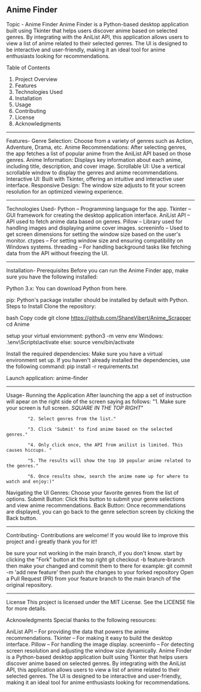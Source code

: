 
Anime Finder
------------------------------------------------------------------------------------------------------------------------------------------------------------------------------
Topic - Anime Finder
Anime Finder is a Python-based desktop application built using Tkinter that helps users discover anime based on selected genres. By integrating with the AniList API, this application allows users to view a list of anime related to their selected genres. The UI is designed to be interactive and user-friendly, making it an ideal tool for anime enthusiasts looking for recommendations.

Table of Contents
1. Project Overview
2. Features
3. Technologies Used
4. Installation
5. Usage
6. Contributing
7. License
8. Acknowledgments

------------------------------------------------------------------------------------------------------------------------------------------------------------------------------
Features-
Genre Selection: Choose from a variety of genres such as Action, Adventure, Drama, etc.
Anime Recommendations: After selecting genres, the app fetches a list of popular anime from the AniList API based on those genres.
Anime Information: Displays key information about each anime, including title, description, and cover image.
Scrollable UI: Use a vertical scrollable window to display the genres and anime recommendations.
Interactive UI: Built with Tkinter, offering an intuitive and interactive user interface.
Responsive Design: The window size adjusts to fit your screen resolution for an optimized viewing experience.

------------------------------------------------------------------------------------------------------------------------------------------------------------------------------
Technologies Used-
Python – Programming language for the app.
Tkinter – GUI framework for creating the desktop application interface.
AniList API – API used to fetch anime data based on genres.
Pillow – Library used for handling images and displaying anime cover images.
screeninfo – Used to get screen dimensions for setting the window size based on the user's monitor.
ctypes – For setting window size and ensuring compatibility on Windows systems.
threading – For handling background tasks like fetching data from the API without freezing the UI.

------------------------------------------------------------------------------------------------------------------------------------------------------------------------------
Installation-
Prerequisites
Before you can run the Anime Finder app, make sure you have the following installed:

Python 3.x: You can download Python from here.

pip: Python's package installer should be installed by default with Python.
Steps to Install
Clone the repository:

bash
Copy code
git clone https://github.com/ShaneVibert/Anime_Scrapper
cd Anime

setup your virtual enviornment:
python3 -m venv env
Windows: .\env\Scripts\activate
else: source venv/bin/activate

Install the required dependencies: Make sure you have a virtual environment set up. If you haven't already installed the dependencies, use the following command:
pip install -r requirements.txt

Launch application:
anime-finder

------------------------------------------------------------------------------------------------------------------------------------------------------------------------------
Usage-
Running the Application
After launching the app a set of instruction will apear on the right side of the screen saying as follows:
            "1. Make sure your screen is full screen. *SQUARE IN THE TOP RIGHT*"
            
            "2. Select genres from the list."
            
            "3. Click 'Submit' to find anime based on the selected genres."
            
            "4. Only click once, the API from anilist is limited. This causes hiccups. "
            
            "5. The results will show the top 10 popular anime related to the genres."
            
            "6. Once results show, search the anime name up for where to watch and enjoy:)"
            

Navigating the UI
Genres: Choose your favorite genres from the list of options.
Submit Button: Click this button to submit your genre selections and view anime recommendations.
Back Button: Once recommendations are displayed, you can go back to the genre selection screen by clicking the Back button.

------------------------------------------------------------------------------------------------------------------------------------------------------------------------------
Contributing-
Contributions are welcome! If you would like to improve this project and i greatly thank you for it!!

be sure your not working in the main branch, if you don't know.
start by clicking the "Fork" button at the top right
git checkout -b feature-branch
then make your changed and commit them to there for example:
git commit -m 'add new feature'
then push the changes to your forked repository
Open a Pull Request (PR) from your feature branch to the main branch of the original repository.

------------------------------------------------------------------------------------------------------------------------------------------------------------------------------
License
This project is licensed under the MIT License. See the LICENSE file for more details.

Acknowledgments
Special thanks to the following resources:

AniList API – For providing the data that powers the anime recommendations.
Tkinter – For making it easy to build the desktop interface.
Pillow – For handling the image display.
screeninfo – For detecting screen resolution and adjusting the window size dynamically.
Anime Finder is a Python-based desktop application built using Tkinter that helps users discover anime based on selected genres. By integrating with the AniList API, this application allows users to view a list of anime related to their selected genres. The UI is designed to be interactive and user-friendly, making it an ideal tool for anime enthusiasts looking for recommendations.
